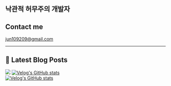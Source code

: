 ## 낙관적 허무주의 개발자

## Contact me

jun109209@gmail.com

---

## 📕 Latest Blog Posts
<a href="https://jun10920.tistory.com/"><img src="https://img.shields.io/badge/Blog-FF5722?style=flat-square&logo=Blogger&logoColor=white"/></a>
[![Velog's GitHub stats](https://velog-readme-stats.vercel.app/api/badge?name=jun10920)](https://velog.io/@jun10920)<br>
[![Velog's GitHub stats](https://velog-readme-stats.vercel.app/api?name=jun10920)](https://github.com/eungyeole/velog-readme-stats)

    


